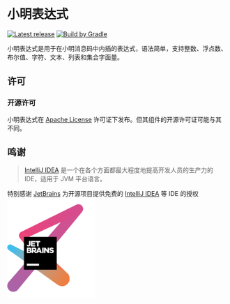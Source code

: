 # 小明表达式

[![Latest release](https://img.shields.io/github/release/codethink-cn/xiaoming-expression.svg)](https://github.com/codethink-cn/xiaoming-expression/releases/latest)
[![Build by Gradle](https://img.shields.io/badge/Build%20by-Gradle-06A0CE?logo=Gradle&labelColor=02303A)](https://gradle.org/?from=xiaoming-expression)

小明表达式是用于在小明消息码中内插的表达式，语法简单，支持整数、浮点数、布尔值、字符、文本、列表和集合字面量。

## 许可

### 开源许可

小明表达式在 [Apache License](https://www.apache.org/licenses/LICENSE-2.0) 许可证下发布。但其组件的开源许可证可能与其不同。

## 鸣谢

> [IntelliJ IDEA](https://zh.wikipedia.org/zh-hans/IntelliJ_IDEA) 是一个在各个方面都最大程度地提高开发人员的生产力的 IDE，适用于 JVM 平台语言。

特别感谢 [JetBrains](https://www.jetbrains.com/?from=xiaoming-expression) 为开源项目提供免费的 [IntelliJ IDEA](https://www.jetbrains.com/idea/?from=xiaoming-expression) 等 IDE 的授权  
[<img src=".github/icons/jetbrains.png" width="200"/>](https://www.jetbrains.com/?from=xiaoming-expression)